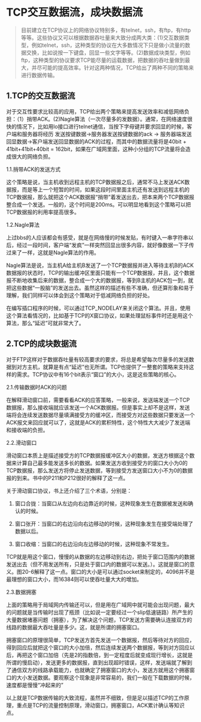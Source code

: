 # TCP交互数据流，成块数据流

> 目前建立在TCP协议上的网络协议特别多，有telnet，ssh，有ftp，有http等等。这些协议又可以根据数据吞吐量来大致分成两大类：(1)交互数据类型，例如telnet，ssh，这种类型的协议在大多数情况下只是做小流量的数据交换，比如说按一下键盘，回显一些文字等等。(2)数据成块类型，例如ftp，这种类型的协议要求TCP能尽量的运载数据，把数据的吞吐量做到最大，并尽可能的提高效率。针对这两种情况，TCP给出了两种不同的策略来进行数据传输。

## 1.TCP的交互数据流

对于交互性要求比较高的应用，TCP给出两个策略来提高发送效率和减低网络负担：（1）捎带ACK。(2)Nagle算法（一次尽量多的发数据）。通常，在网络速度很快的情况下，比如用lo接口进行telnet通信，当按下字母键并要求回显的时候，客户端和服务器将经历 发送按键数据->服务器发送按键数据的ack -> 服务器端发送回显数据->客户端发送回显数据的ACK的过程，而其中的数据流量将是40bit + 41bit+41bit+40bit = 162bit，如果在广域网里面，这种小分组的TCP流量将会造成很大的网络负担。

1.1.捎带ACK的发送方式

这个策略是说，当主机收到远程主机的TCP数据报之后，通常不马上发送ACK数据报，而是等上一个短暂的时间，如果这段时间里面主机还有发送到远程主机的TCP数据报，那么就把这个ACK数据报“捎带”着发送出去，把本来两个TCP数据报整合成一个发送。一般的，这个时间是200ms。可以明显地看到这个策略可以把TCP数据报的利用率提高很多。

1.2.Nagle算法

上过bbs的人应该都会有感受，就是在网络慢的时候发贴，有时键入一串字符串以后，经过一段时间，客户端“发疯”一样突然回显出很多内容，就好像数据一下子传过来了一样，这就是Nagle算法的作用。

Nagle算法是说，当主机A给主机B发送了一个TCP数据报并进入等待主机B的ACK数据报的状态时，TCP的输出缓冲区里面只能有一个TCP数据报，并且，这个数据报不断地收集后来的数据，整合成一个大的数据报，等到B主机的ACK包一到，就把这些数据“一股脑”的发送出去。虽然这样的描述有些不准确，但还算形象和易于理解，我们同样可以体会到这个策略对于低减网络负担的好处。

在编写插口程序的时候，可以通过TCP_NODELAY来关闭这个算法。并且，使用这个算法看情况的，比如基于TCP的X窗口协议，如果处理鼠标事件时还是用这个算法，那么“延迟”可就非常大了。

## 2.TCP的成块数据流

对于FTP这样对于数据吞吐量有较高要求的要求，将总是希望每次尽量多的发送数据到对方主机，就算是有点“延迟”也无所谓。TCP也提供了一整套的策略来支持这样的需求。TCP协议中有16个bit表示“窗口”的大小，这是这些策略的核心。

2.1.传输数据时ACK的问题

在解释滑动窗口前，需要看看ACK的应答策略，一般来说，发送端发送一个TCP数据报，那么接收端就应该发送一个ACK数据报。但是事实上却不是这样，发送端将会连续发送数据尽量填满接受方的缓冲区，而接受方对这些数据只要发送一个ACK报文来回应就可以了，这就是ACK的累积特性，这个特性大大减少了发送端和接收端的负担。

2.2.滑动窗口

滑动窗口本质上是描述接受方的TCP数据报缓冲区大小的数据，发送方根据这个数据来计算自己最多能发送多长的数据。如果发送方收到接受方的窗口大小为0的TCP数据报，那么发送方将停止发送数据，等到接受方发送窗口大小不为0的数据报的到来。书中的P211和P212很好的解释了这一点。

关于滑动窗口协议，书上还介绍了三个术语，分别是：

1. 窗口合拢：当窗口从左边向右边靠近的时候，这种现象发生在数据被发送和确认的时候。

2. 窗口张开：当窗口的右边沿向右边移动的时候，这种现象发生在接受端处理了数据以后。

3. 窗口收缩：当窗口的右边沿向左边移动的时候，这种现象不常发生。

TCP就是用这个窗口，慢慢的从数据的左边移动到右边，把处于窗口范围内的数据发送出去（但不用发送所有，只是处于窗口内的数据可以发送。）。这就是窗口的意义。图20-6解释了这一点。窗口的大小是可以通过socket来制定的，4096并不是最理想的窗口大小，而16384则可以使吞吐量大大的增加。

2.3.数据拥塞

上面的策略用于局域网内传输还可以，但是用在广域网中就可能会出现问题，最大的问题就是当传输时出现了瓶颈（比如说一定要经过一个slip低速链路）所产生的大量数据堵塞问题（拥塞），为了解决这个问题，TCP发送方需要确认连接双方的线路的数据最大吞吐量是多少。这，就是所谓的拥塞窗口。

拥塞窗口的原理很简单，TCP发送方首先发送一个数据报，然后等待对方的回应，得到回应后就把这个窗口的大小加倍，然后连续发送两个数据报，等到对方回应以后，再把这个窗口加倍（先是2的指数倍，到一定程度后就变成现行增长，这就是所谓的慢启动），发送更多的数据报，直到出现超时错误，这样，发送端就了解到了通信双方的线路承载能力，也就确定了拥塞窗口的大小，发送方就用这个拥塞窗口的大小发送数据。要观察这个现象是非常容易的，我们一般在下载数据的时候，速度都是慢慢“冲起来的”

以上就是TCP数据传输的大致流程，虽然并不细致，但是足以描述TCP的工作原理，重点是TCP的流量控制原理，滑动窗口，拥塞窗口，ACK累计确认等知识点。